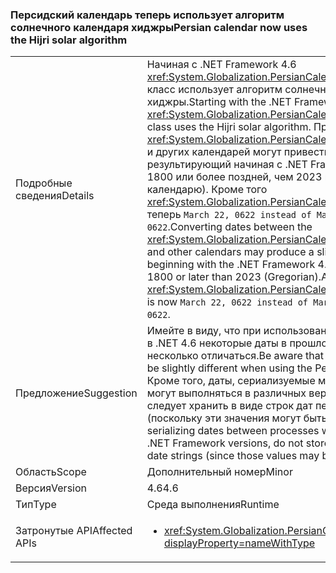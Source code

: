 ### <a name="persian-calendar-now-uses-the-hijri-solar-algorithm"></a><span data-ttu-id="d7c30-101">Персидский календарь теперь использует алгоритм солнечного календаря хиджры</span><span class="sxs-lookup"><span data-stu-id="d7c30-101">Persian calendar now uses the Hijri solar algorithm</span></span>

|   |   |
|---|---|
|<span data-ttu-id="d7c30-102">Подробные сведения</span><span class="sxs-lookup"><span data-stu-id="d7c30-102">Details</span></span>|<span data-ttu-id="d7c30-103">Начиная с .NET Framework 4.6 <xref:System.Globalization.PersianCalendar?displayProperty=name> класс использует алгоритм солнечного календаря хиджры.</span><span class="sxs-lookup"><span data-stu-id="d7c30-103">Starting with the .NET Framework 4.6, the <xref:System.Globalization.PersianCalendar?displayProperty=name> class uses the Hijri solar algorithm.</span></span> <span data-ttu-id="d7c30-104">Преобразование даты между <xref:System.Globalization.PersianCalendar?displayProperty=name> и других календарей могут привести к немного другой результирующий начиная с .NET Framework 4.6 для дат ранее 1800 или более поздней, чем 2023 гг (по григорианскому календарю). Кроме того <xref:System.Globalization.PersianCalendar.MinSupportedDateTime> теперь <code>March 22, 0622 instead of March 21, 0622</code>.</span><span class="sxs-lookup"><span data-stu-id="d7c30-104">Converting dates between the <xref:System.Globalization.PersianCalendar?displayProperty=name> and other calendars may produce a slightly different result beginning with the .NET Framework 4.6 for dates earlier than 1800 or later than 2023 (Gregorian).Also, <xref:System.Globalization.PersianCalendar.MinSupportedDateTime> is now <code>March 22, 0622 instead of March 21, 0622</code>.</span></span>|
|<span data-ttu-id="d7c30-105">Предложение</span><span class="sxs-lookup"><span data-stu-id="d7c30-105">Suggestion</span></span>|<span data-ttu-id="d7c30-106">Имейте в виду, что при использовании персидского календаря в .NET 4.6 некоторые даты в прошлом или будущем могут несколько отличаться.</span><span class="sxs-lookup"><span data-stu-id="d7c30-106">Be aware that some early or late dates may be slightly different when using the PersianCalendar in .NET 4.6.</span></span> <span data-ttu-id="d7c30-107">Кроме того, даты, сериализуемые между процессами, которые могут выполняться в различных версиях .NET Framework, не следует хранить в виде строк дат персидского календаря (поскольку эти значения могут быть разными).</span><span class="sxs-lookup"><span data-stu-id="d7c30-107">Also, when serializing dates between processes which may run on different .NET Framework versions, do not store them as PersianCalendar date strings (since those values may be different).</span></span>|
|<span data-ttu-id="d7c30-108">Область</span><span class="sxs-lookup"><span data-stu-id="d7c30-108">Scope</span></span>|<span data-ttu-id="d7c30-109">Дополнительный номер</span><span class="sxs-lookup"><span data-stu-id="d7c30-109">Minor</span></span>|
|<span data-ttu-id="d7c30-110">Версия</span><span class="sxs-lookup"><span data-stu-id="d7c30-110">Version</span></span>|<span data-ttu-id="d7c30-111">4.6</span><span class="sxs-lookup"><span data-stu-id="d7c30-111">4.6</span></span>|
|<span data-ttu-id="d7c30-112">Тип</span><span class="sxs-lookup"><span data-stu-id="d7c30-112">Type</span></span>|<span data-ttu-id="d7c30-113">Среда выполнения</span><span class="sxs-lookup"><span data-stu-id="d7c30-113">Runtime</span></span>|
|<span data-ttu-id="d7c30-114">Затронутые API</span><span class="sxs-lookup"><span data-stu-id="d7c30-114">Affected APIs</span></span>|<ul><li><xref:System.Globalization.PersianCalendar?displayProperty=nameWithType></li></ul>|

